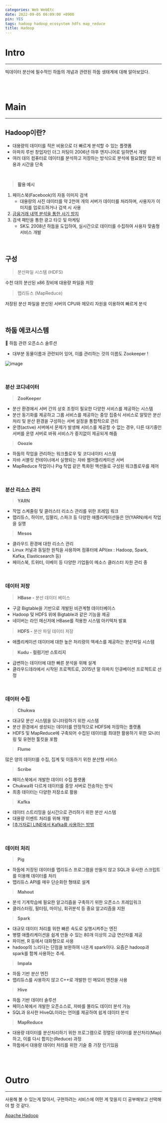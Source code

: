 ```yaml
---
categories: Web WebEtc
date: 2022-09-05 06:09:00 +0900
pin: YES
tags: hadoop hadoop_ecosystem hdfs map_reduce
title: Hadoop
---
```


# Intro

---

빅데이터 분산에 필수적인 하둡의 개념과 관련된 하둡 생태계에 대해 알아보았다.

<br>
<br>

# Main

---

## Hadoop이란?

- 대용량의 데이터를 적은 비용으로 더 빠르게 분석할 수 있는 플랫폼
- 아파치 루씬 창업자인 더그 처팅이 2006년 야후 엔지니어로 일하면서 개발
- 여러 대의 컴퓨터로 데이터를 분석하고 저장하는 방식으로 분석에 필요했던 많은 비용과 시간을 단축

<br>

> **활용 예시**

1. 페이스북(Facebook)의 자동 이미지 검색
   - 대용량의 사진 데이터를 약 2천여 개의 서버가 데이터를 처리하며, 사용자가 이미지를 업로드하거나 검색 시 사용
2. [금융거래 내역 분석을 통한 사기 방지](https://scienceon.kisti.re.kr/srch/selectPORSrchReport.do?cn=TRKO201400029956)
3. 검색 패턴을 통한 광고 타깃 및 마케팅
   - SK도 2008년 하둡을 도입하여, 실시간으로 데이터를 수집하여 사용자 맞춤형 서비스 개발

<br>

## 구성

> 분산파일 시스템 (HDFS)

수천 대의 분산된 x86 장비에 대용량 파일을 저장

> 맵리듀스 (MapReduce)

저장된 분산 파일을 분산된 서버의 CPU와 메모리 자원을 이용하여 빠르게 분석

<br>

## 하둡 에코시스템

<aside>
📌 하둡 관련 오픈소스 솔루션

</aside>

- 대부분 동물이름과 관련되어 있어, 이를 관리하는 것의 이름도 Zookeeper !

![image](https://user-images.githubusercontent.com/80896077/227081265-e20b17d4-2321-4206-ab27-30caaa6b5adb.png)

<br>

### **분산 코디네이터**

> **ZooKeeper**

- 분산 환경에서 서버 간의 상호 조정이 필요한 다양한 서비스를 제공하는 시스템
- 분산 동기화를 제공하고 그룹 서비스를 제공하는 중앙 집중식 서비스로 알맞은 분산처리 및 분산 환경을 구성하는 서버 설정을 통합적으로 관리
- 운영(active) 서버에서 문제가 발생해 서비스를 제공할 수 없는 경우, 다른 대기중인 서버를 운영 서버로 바꿔 서비스가 중지없이 제공되게 해줌

> **Ooozie**

- 하둡의 작업을 관리하는 워크플로우 및 코디네이터 시스템
- 자바 서블릿 컨테이너에서 실행되는 자바 웹어플리케이션 서버
- MapReduce 작업이나 Pig 작업 같은 특화된 액션들로 구성된 워크플로우를 제어

<br>

### **분산 리소스 관리**

> **YARN**

- 작업 스케줄링 및 클러스터 리소스 관리를 위한 프레임 워크
- 맵리듀스, 하이브, 임팔리, 스파크 등 다양한 애플리케이션들은 얀(YARN)에서 작업을 실행

> **Mesos**

- 클라우드 환경에 대한 리소스 관리
- Linux 커널과 동일한 원칙을 사용하며 컴퓨터에 API(ex : Hadoop, Spark, Kafka, Elasticsearch 등)
- 페이스북, 트위터, 이베이 등 다양한 기업들이 메소스 클러스터 자원 관리 중

<br>

### **데이터 저장**

> **HBase -** 분산 데이터 베이스

- 구글 Bigtable을 기반으로 개발된 비관계형 데이터베이스
- Hadoop 및 HDFS 위에 Bigtable과 같은 기능을 제공
- 네이버는 라인 메신저에 HBase를 적용한 시스템 아키텍처 발표

> **HDFS -** 분산 파일 데이터 저장

- 애플리케이션 데이터에 대한 높은 처리량의 액세스를 제공하는 분산파일 시스템

> **Kudu - 컬럼기반 스토리지**

- 급변하는 데이터에 대한 빠른 분석을 위해 설계
- 클라우드데라에서 시작된 프로젝트로, 2015년 말 아파치 인큐베이션 프로젝트로 선정

<br>

### **데이터 수집**

> **Chukwa**

- 대규모 분산 시스템을 모니터링하기 위한 시스템
- 분산 환경에서 생성되는 데이터를 안정적으로 HDFS에 저장하는 플랫폼
- HDFS 및 MapReduce에 구축되어 수집된 데이터를 최대한 활용하기 위한 모니터링 및 유현한 툴킷을 포함

> **Flume**

많은 양의 데이터를 수집, 집계 및 이동하기 위한 분산형 서비스

> **Scribe**

- 페이스북에서 개발한 데이터 수집 플랫폼
- Chukwa와 다르게 데이터를 중앙 서버로 전송하는 방식
- 최종 데이터는 다양한 저장소로 활용

> **Kafka**

- 데이터 스트리밍을 실시간으로 관리하기 위한 분산 시스템
- 대용량 이벤트 처리를 위해 개발
- [[추가자료] LINE에서 Kafka를 사용하는 방법](https://engineering.linecorp.com/ko/blog/how-to-use-kafka-in-line-1/)

<br>

### **데이터 처리**

> **Pig**

- 하둡에 저장된 데이터를 맵리듀스 프로그램을 만들지 않고 SQL과 유사한 스크립트를 이용해 데이터를 처리
- 맵리듀스 API를 매우 단순화한 형태로 설계

> **Mahout**

- 분석 기계학습에 필요한 알고리즘을 구축하기 위한 오픈소스 프레임워크
- 클러스터링, 필터링, 마이닝, 회귀분석 등 중요 알고리즘을 지원

> **Spark**

- 대규모 데이터 처리를 위한 빠른 속도로 실행시켜주는 엔진
- 병렬 애플리케이션을 쉽게 만들 수 있는 80개 이상의 고급 연산자를 제공
- 파이썬, R 등에서 대화형으로 사용
- hadoop의 느리다는 단점을 보완하여 나온게 spark이다. 요즘은 hadoop과 spark를 함께 사용하는 추세.

> **Impala**

- 하둡 기반 분산 엔진
- 맵리듀스를 사용하지 않고 C++로 개발한 인 메모리 엔진을 사용

> **Hive**

- 하둡 기반 데이터 솔루션
- 페이스북에서 개발한 오픈소스로, 자바를 몰라도 데이터 분석 가능
- SQL과 유사한 HiveQL이라는 언어를 제공하여 쉽게 데이터 분석

> **MapReduce**

- 대용량 데이터를 분산처리하기 위한 프로그램으로 정렬된 데이터를 분산처리(Map) 하고, 이를 다시 합치는(Reduce) 과정
- 하둡에서 대용량 데이터 처리를 위한 기술 중 가장 인기있음

<br>
<br>

# Outro

---

사용해 볼 수 있는게 많아서, 구현하려는 서비스에 어떤 게 맞을지 더 공부해보고 선택해야 할 것 같다.

[Apache Hadoop](https://hadoop.apache.org/)
